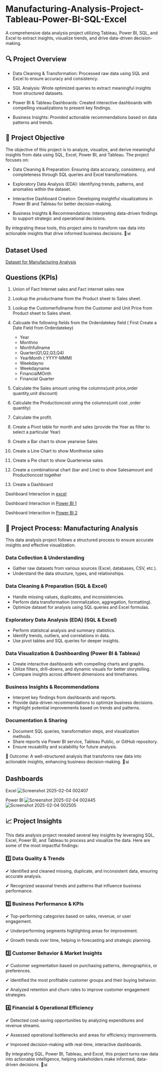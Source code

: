 # Manufacturing-Analysis-Project-Tableau-Power-BI-SQL-Excel
A comprehensive data analysis project utilizing Tableau, Power BI, SQL, and Excel to extract insights, visualize trends, and drive data-driven decision-making.

## 🔍 Project Overview
- Data Cleaning & Transformation: Processed raw data using SQL and Excel to ensure accuracy and consistency.
  
- SQL Analysis: Wrote optimized queries to extract meaningful insights from structured datasets.
  
- Power BI & Tableau Dashboards: Created interactive dashboards with compelling visualizations to present key findings.
  
- Business Insights: Provided actionable recommendations based on data patterns and trends.

## 🎯 Project Objective
The objective of this project is to analyze, visualize, and derive meaningful insights from data using SQL, Excel, Power BI, and Tableau. The project focuses on:

- Data Cleaning & Preparation: Ensuring data accuracy, consistency, and completeness through SQL queries and Excel transformations.
  
- Exploratory Data Analysis (EDA): Identifying trends, patterns, and anomalies within the dataset.
  
- Interactive Dashboard Creation: Developing insightful visualizations in Power BI and Tableau for better decision-making.

- Business Insights & Recommendations: Interpreting data-driven findings to support strategic and operational decisions.
  
By integrating these tools, this project aims to transform raw data into actionable insights that drive informed business decisions. 🚀📊

## Dataset Used
<a href="https://github.com/abhinavm0010/Manufacturing-Analysis-Project-Tableau-Power-BI-SQL-Excel/blob/main/Question.zip">Dataset for Manufacturing Analysis</a>

## Questions (KPIs)
1. Union of Fact Internet sales and Fact internet sales new
   
2. Lookup the productname from the Product sheet to Sales sheet.
   
3. Lookup the Customerfullname from the Customer and Unit Price from Product sheet to Sales sheet.
   
4. Calcuate the following fields from the Orderdatekey field ( First Create a Date Field from Orderdatekey)
   - Year
   - Monthno
   - Monthfullname
   - Quarter(Q1,Q2,Q3,Q4)
   - YearMonth ( YYYY-MMM)
   - Weekdayno
   - Weekdayname
   - FinancialMOnth
   - Financial Quarter
     
5. Calculate the Sales amount uning the columns(unit price,order quantity,unit discount)
   
6. Calculate the Productioncost uning the columns(unit cost ,order quantity)
   
7. Calculate the profit.
   
8. Create a Pivot table for month and sales (provide the Year as filter to select a particular Year)
   
9. Create a Bar chart to show yearwise Sales
    
10. Create a Line Chart to show Monthwise sales
    
11. Create a Pie chart to show Quarterwise sales
    
12. Create a combinational chart (bar and Line) to show Salesamount and Productioncost together
    
13. Create a Dashboard
    
Dashboard Interaction in <a href="https://github.com/abhinavm0010/Manufacturing-Analysis-Project-Tableau-Power-BI-SQL-Excel/blob/main/Screenshot%202025-02-04%20002407.png">excel</a>

Dashboard Interaction in <a href="https://github.com/abhinavm0010/Manufacturing-Analysis-Project-Tableau-Power-BI-SQL-Excel/blob/main/Screenshot%202025-02-04%20002445.png">Power BI 1</a>

Dashboard Interaction in <a href="https://github.com/abhinavm0010/Manufacturing-Analysis-Project-Tableau-Power-BI-SQL-Excel/blob/main/Screenshot%202025-02-04%20002505.png">Power BI 2</a>

## 🔄 Project Process: Manufacturing Analysis
This data analysis project follows a structured process to ensure accurate insights and effective visualization.

### Data Collection & Understanding
- Gather raw datasets from various sources (Excel, databases, CSV, etc.).
- Understand the data structure, types, and relationships.
  
### Data Cleaning & Preparation (SQL & Excel)
- Handle missing values, duplicates, and inconsistencies.
- Perform data transformation (normalization, aggregation, formatting).
- Optimize dataset for analysis using SQL queries and Excel formulas.
  
### Exploratory Data Analysis (EDA) (SQL & Excel)
- Perform statistical analysis and summary statistics.
- Identify trends, outliers, and correlations in data.
- Use pivot tables and SQL queries for deeper insights.
  
### Data Visualization & Dashboarding (Power BI & Tableau)
- Create interactive dashboards with compelling charts and graphs.
- Utilize filters, drill-downs, and dynamic visuals for better storytelling.
- Compare insights across different dimensions and timeframes.
  
### Business Insights & Recommendations
- Interpret key findings from dashboards and reports.
- Provide data-driven recommendations to optimize business decisions.
- Highlight potential improvements based on trends and patterns.
  
### Documentation & Sharing
- Document SQL queries, transformation steps, and visualization methods.
- Share reports via Power BI service, Tableau Public, or GitHub repository.
- Ensure reusability and scalability for future analysis.
  
📌 Outcome: A well-structured analysis that transforms raw data into actionable insights, enhancing business decision-making. 🚀📊

## Dashboards

Excel
![Screenshot 2025-02-04 002407](https://github.com/user-attachments/assets/a0054234-e1a1-453c-973b-abacccba345e)

Power BI
![Screenshot 2025-02-04 002445](https://github.com/user-attachments/assets/3b4fc6c7-b320-4c4f-8d86-5a5d56ae7294)
![Screenshot 2025-02-04 002505](https://github.com/user-attachments/assets/8f190e42-315b-4570-b797-f78a30e1b288)

## 📈 Project Insights
This data analysis project revealed several key insights by leveraging SQL, Excel, Power BI, and Tableau to process and visualize the data. Here are some of the most impactful findings:

### 1️⃣ Data Quality & Trends

✔ Identified and cleaned missing, duplicate, and inconsistent data, ensuring accurate analysis.

✔ Recognized seasonal trends and patterns that influence business performance.

### 2️⃣ Business Performance & KPIs

✔ Top-performing categories based on sales, revenue, or user engagement.

✔ Underperforming segments highlighting areas for improvement.

✔ Growth trends over time, helping in forecasting and strategic planning.

### 3️⃣ Customer Behavior & Market Insights

✔ Customer segmentation based on purchasing patterns, demographics, or preferences.

✔ Identified the most profitable customer groups and their buying behavior.

✔ Analyzed retention and churn rates to improve customer engagement strategies.

### 4️⃣ Financial & Operational Efficiency

✔ Detected cost-saving opportunities by analyzing expenditures and revenue streams.

✔ Assessed operational bottlenecks and areas for efficiency improvements.

✔ Improved decision-making with real-time, interactive dashboards.

By integrating SQL, Power BI, Tableau, and Excel, this project turns raw data into actionable intelligence, helping stakeholders make informed, data-driven decisions. 🚀📊
